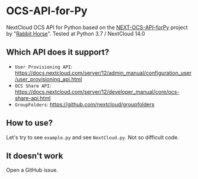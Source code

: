 # OCS-API-for-Py
NextCloud OCS API for Python based on the [NEXT-OCS-API-forPy](https://github.com/Dosugamea/NEXT-OCS-API-forPy) project by "[Rabbit Horse](https://dosugamea.github.io/)".
Tested at Python 3.7 / NextCloud 14.0

## Which API does it support?
- `User Provisioning API`: https://docs.nextcloud.com/server/12/admin_manual/configuration_user/user_provisioning_api.html
- `OCS Share API`: https://docs.nextcloud.com/server/12/developer_manual/core/ocs-share-api.html
- `GroupFolders`: https://github.com/nextcloud/groupfolders

## How to use?
Let's try to see `example.py` and see `NextCloud.py`.
Not so difficult code.

## It doesn't work
Open a GitHub issue.
